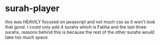 # surah-player
this was HEAVILY focused on javascript and not much css so it won't look that good. I could only add 4 surahs which is Fatiha and the last three surahs, reasons behind this is because the rest of the other surahs would take too much space

